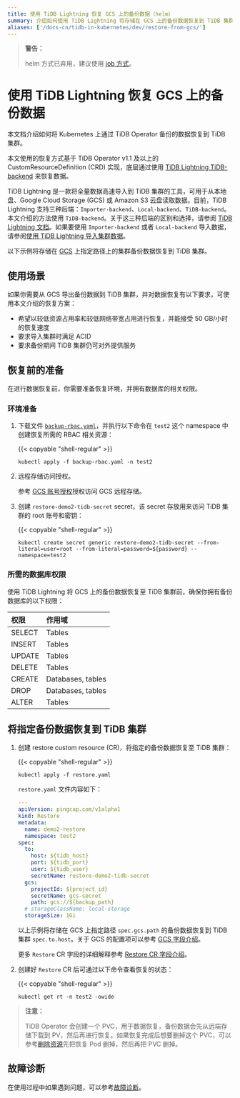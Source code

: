 ```yaml
---
title: 使用 TiDB Lightning 恢复 GCS 上的备份数据（helm）
summary: 介绍如何使用 TiDB Lightning 将存储在 GCS 上的备份数据恢复到 TiDB 集群。
aliases: ['/docs-cn/tidb-in-kubernetes/dev/restore-from-gcs/']
---
```


> **警告：**
>
> helm 方式已弃用，建议使用 [job 方式](restore-from-gcs-using-job.md)。

# 使用 TiDB Lightning 恢复 GCS 上的备份数据

本文档介绍如何将 Kubernetes 上通过 TiDB Operator 备份的数据恢复到 TiDB 集群。

本文使用的恢复方式基于 TiDB Operator v1.1 及以上的 CustomResourceDefinition (CRD) 实现，底层通过使用 [TiDB Lightning TiDB-backend](https://docs.pingcap.com/zh/tidb/stable/tidb-lightning-backends#tidb-lightning-tidb-backend) 来恢复数据。

TiDB Lightning 是一款将全量数据高速导入到 TiDB 集群的工具，可用于从本地盘、Google Cloud Storage (GCS) 或 Amazon S3 云盘读取数据。目前，TiDB Lightning 支持三种后端：`Importer-backend`、`Local-backend`、`TiDB-backend`。本文介绍的方法使用 `TiDB-backend`。关于这三种后端的区别和选择，请参阅 [TiDB Lightning 文档](https://docs.pingcap.com/zh/tidb/stable/tidb-lightning-backends)。如果要使用 `Importer-backend` 或者 `Local-backend` 导入数据，请参阅[使用 TiDB Lightning 导入集群数据](restore-data-using-tidb-lightning.md)。

以下示例将存储在 [GCS](https://cloud.google.com/storage/docs/) 上指定路径上的集群备份数据恢复到 TiDB 集群。

## 使用场景

如果你需要从 GCS 导出备份数据到 TiDB 集群，并对数据恢复有以下要求，可使用本文介绍的恢复方案：

- 希望以较低资源占用率和较低网络带宽占用进行恢复，并能接受 50 GB/小时的恢复速度
- 要求导入集群时满足 ACID
- 要求备份期间 TiDB 集群仍可对外提供服务

## 恢复前的准备

在进行数据恢复前，你需要准备恢复环境，并拥有数据库的相关权限。

### 环境准备

1. 下载文件 [`backup-rbac.yaml`](https://github.com/pingcap/tidb-operator/blob/v1.5.5/manifests/backup/backup-rbac.yaml)，并执行以下命令在 `test2` 这个 namespace 中创建恢复所需的 RBAC 相关资源：

    {{< copyable "shell-regular" >}}

    ```shell
    kubectl apply -f backup-rbac.yaml -n test2
    ```

2. 远程存储访问授权。

    参考 [GCS 账号授权](grant-permissions-to-remote-storage.md#gcs-账号授权)授权访问 GCS 远程存储。

3. 创建 `restore-demo2-tidb-secret` secret，该 secret 存放用来访问 TiDB 集群的 root 账号和密钥：

    {{< copyable "shell-regular" >}}

    ```shell
    kubectl create secret generic restore-demo2-tidb-secret --from-literal=user=root --from-literal=password=${password} --namespace=test2
    ```

### 所需的数据库权限

使用 TiDB Lightning 将 GCS 上的备份数据恢复至 TiDB 集群前，确保你拥有备份数据库的以下权限：

| 权限 | 作用域 |
|:----|:------|
| SELECT | Tables |
| INSERT | Tables |
| UPDATE | Tables |
| DELETE | Tables |
| CREATE | Databases, tables |
| DROP | Databases, tables |
| ALTER | Tables |

## 将指定备份数据恢复到 TiDB 集群

1. 创建 restore custom resource (CR)，将指定的备份数据恢复至 TiDB 集群：

    {{< copyable "shell-regular" >}}

    ```shell
    kubectl apply -f restore.yaml
    ```

    `restore.yaml` 文件内容如下：

    ```yaml
    ---
    apiVersion: pingcap.com/v1alpha1
    kind: Restore
    metadata:
      name: demo2-restore
      namespace: test2
    spec:
      to:
        host: ${tidb_host}
        port: ${tidb_port}
        user: ${tidb_user}
        secretName: restore-demo2-tidb-secret
      gcs:
        projectId: ${project_id}
        secretName: gcs-secret
        path: gcs://${backup_path}
      # storageClassName: local-storage
      storageSize: 1Gi
    ```

    以上示例将存储在 GCS 上指定路径 `spec.gcs.path` 的备份数据恢复到 TiDB 集群 `spec.to.host`。关于 GCS 的配置项可以参考 [GCS 字段介绍](backup-restore-cr.md#gcs-存储字段介绍)。

    更多 `Restore` CR 字段的详细解释参考 [Restore CR 字段介绍](backup-restore-cr.md#restore-cr-字段介绍)。

2. 创建好 `Restore` CR 后可通过以下命令查看恢复的状态：

    {{< copyable "shell-regular" >}}

     ```shell
     kubectl get rt -n test2 -owide
     ```

> **注意：**
>
> TiDB Operator 会创建一个 PVC，用于数据恢复，备份数据会先从远端存储下载到 PV，然后再进行恢复。如果恢复完成后想要删掉这个 PVC，可以参考[删除资源](cheat-sheet.md#删除资源)先把恢复 Pod 删掉，然后再把 PVC 删掉。

## 故障诊断

在使用过程中如果遇到问题，可以参考[故障诊断](deploy-failures.md)。
